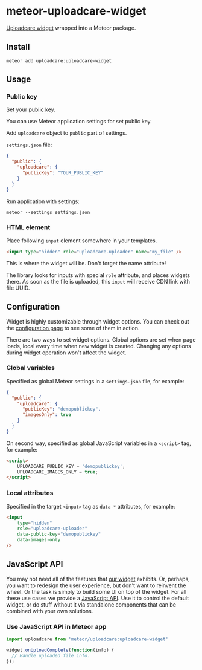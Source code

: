 # meteor-uploadcare-widget
[Uploadcare widget](https://uploadcare.com/documentation/widget/) wrapped into a Meteor package.

## Install

```
meteor add uploadcare:uploadcare-widget
```

## Usage

### Public key

Set your [public key](https://uploadcare.com/documentation/keys/).

You can use Meteor application settings for set public key.

Add `uploadcare` object to `public` part of settings.

`settings.json` file:

```json
{
  "public": {
    "uploadcare": {
      "publicKey": "YOUR_PUBLIC_KEY"
    }
  }
}
```

Run application with settings:

```
meteor --settings settings.json
```

### HTML element

Place following `input` element somewhere in your templates.

```html
<input type="hidden" role="uploadcare-uploader" name="my_file" />
```

This is where the widget will be. Don't forget the name attribute!

The library looks for inputs with special `role` attribute, and places widgets there. As soon as the file is uploaded, this `input` will receive CDN link with file UUID.


## Configuration

Widget is highly customizable through widget options. You can check out the [configuration page](https://uploadcare.com/widget/configure/) to see some of them in action.

There are two ways to set widget options. Global options are set when page loads, local every time when new widget is created. Changing any options during widget operation won't affect the widget.

### Global variables

Specified as global Meteor settings in a `settings.json` file, for example:

```json
{
  "public": {
    "uploadcare": {
      "publicKey": "demopublickey",
      "imagesOnly": true
    }
  }
}
```

On second way, specified as global JavaScript variables in a `<script>` tag, for example:

```html
<script>
    UPLOADCARE_PUBLIC_KEY = 'demopublickey';
    UPLOADCARE_IMAGES_ONLY = true;
</script>
```

### Local attributes

Specified in the target `<input>` tag as `data-*` attributes, for example:

```html
<input
    type="hidden"
    role="uploadcare-uploader"
    data-public-key="demopublickey"
    data-images-only
/>
```

## JavaScript API

You may not need all of the features that [our widget](https://uploadcare.com/documentation/widget/) exhibits. Or, perhaps, you want to redesign the user experience, but don't want to reinvent the wheel. Or the task is simply to build some UI on top of the widget. For all these use cases we provide a [JavaScript API](https://uploadcare.com/documentation/javascript_api/). Use it to control the default widget, or do stuff without it via standalone components that can be combined with your own solutions.

### Use JavaScript API in Meteor app

```javascript
import uploadcare from 'meteor/uploadcare:uploadcare-widget'
```

```javascript
widget.onUploadComplete(function(info) {
  // Handle uploaded file info.
});
```



